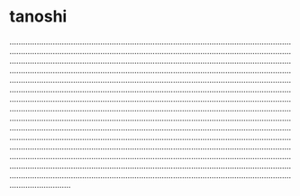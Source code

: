 # tanoshi

...............................................................................................................................................................................................................................................................................................................................................................................................................................................................................................................................................................................................................................................................................................................................................................................................................................................................................................................................................................................................................................................................................................................................................................................................................................................................................................................................................................................................................................................................................................................................................................................................................................................................................................................................................................................................................................................................................................................................................................